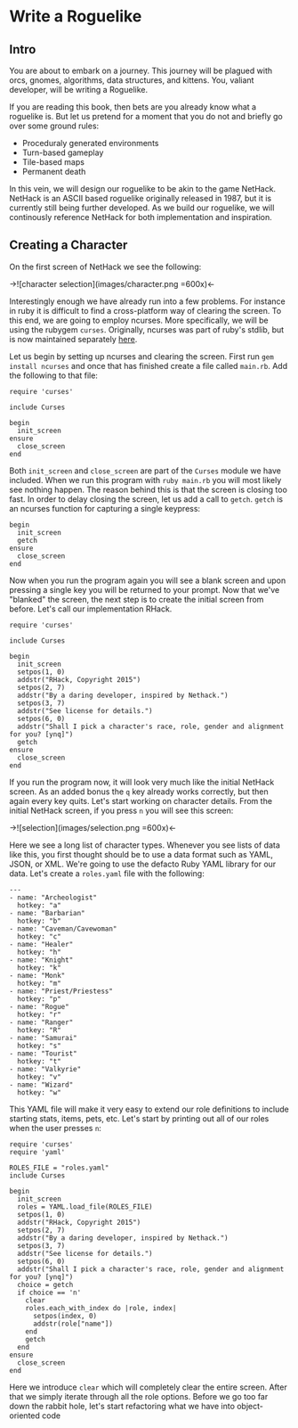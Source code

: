 # Write a Roguelike

## Intro

You are about to embark on a journey. This journey will be plagued with orcs, gnomes, algorithms, data structures, and kittens. You, valiant developer, will be writing a Roguelike.

If you are reading this book, then bets are you already know what a roguelike is. But let us pretend for a moment that you do not and briefly go over some ground rules:

* Proceduraly generated environments
* Turn-based gameplay
* Tile-based maps
* Permanent death

In this vein, we will design our roguelike to be akin to the game NetHack. NetHack is an ASCII based roguelike originally released in 1987, but it is currently still being further developed. As we build our roguelike, we will continously reference NetHack for both implementation and inspiration.

## Creating a Character

On the first screen of NetHack we see the following:

->![character selection](images/character.png =600x)<-

Interestingly enough we have already run into a few problems. For instance in ruby it is difficult to find a cross-platform way of clearing the screen. To this end, we are going to employ ncurses. More specifically, we will be using the rubygem `curses`. Originally, ncurses was part of ruby's stdlib, but is now maintained separately [here](https://github.com/ruby/curses).

Let us begin by setting up ncurses and clearing the screen. First run `gem install ncurses` and once that has finished create a file called `main.rb`. Add the following to that file:

    require 'curses'
    
    include Curses
    
    begin
      init_screen
    ensure
      close_screen
    end    

Both `init_screen` and `close_screen` are part of the `Curses` module we have included. When we run this program with `ruby main.rb` you will most likely see nothing happen. The reason behind this is that the screen is closing too fast. In order to delay closing the screen, let us add a call to `getch`. `getch` is an ncurses function for capturing a single keypress:

    begin
      init_screen
      getch
    ensure
      close_screen
    end
    
Now when you run the program again you will see a blank screen and upon pressing a single key you will be returned to your prompt. Now that we've "blanked" the screen, the next step is to create the initial screen from before. Let's call our implementation RHack.

    require 'curses'
    
    include Curses
    
    begin
      init_screen
      setpos(1, 0)                                                                        
      addstr("RHack, Copyright 2015")                                                     
      setpos(2, 7)                                                                        
      addstr("By a daring developer, inspired by Nethack.")                               
      setpos(3, 7)                                                                        
      addstr("See license for details.")                                                  
      setpos(6, 0)                                                                        
      addstr("Shall I pick a character's race, role, gender and alignment for you? [ynq]")
      getch
    ensure
      close_screen
    end

If you run the program now, it will look very much like the initial NetHack screen. As an added bonus the `q` key already works correctly, but then again every key quits. Let's start working on character details. From the initial NetHack screen, if you press `n` you will see this screen:

->![selection](images/selection.png =600x)<-

Here we see a long list of character types. Whenever you see lists of data like this, you first thought should be to use a data format such as YAML, JSON, or XML. We're going to use the defacto Ruby YAML library for our data. Let's create a `roles.yaml` file with the following:

    ---                                                 
    - name: "Archeologist"     
      hotkey: "a"              
    - name: "Barbarian"        
      hotkey: "b"              
    - name: "Caveman/Cavewoman"
      hotkey: "c"              
    - name: "Healer"           
      hotkey: "h"              
    - name: "Knight"           
      hotkey: "k"              
    - name: "Monk"             
      hotkey: "m"              
    - name: "Priest/Priestess" 
      hotkey: "p"              
    - name: "Rogue"            
      hotkey: "r"              
    - name: "Ranger"           
      hotkey: "R"              
    - name: "Samurai"          
      hotkey: "s"              
    - name: "Tourist"          
      hotkey: "t"              
    - name: "Valkyrie"         
      hotkey: "v"              
    - name: "Wizard"           
      hotkey: "w"
        
This YAML file will make it very easy to extend our role definitions to include starting stats, items, pets, etc. Let's start by printing out all of our roles when the user presses `n`:

    require 'curses'                                                                      
    require 'yaml'                                                                        
                                                                                      
    ROLES_FILE = "roles.yaml"                                                             
    include Curses                                                                        
                                                                                      
    begin                                                                                 
      init_screen                                                                                                                                              
      roles = YAML.load_file(ROLES_FILE)                                                  
      setpos(1, 0)                                                                        
      addstr("RHack, Copyright 2015")                                                     
      setpos(2, 7)                                                                        
      addstr("By a daring developer, inspired by Nethack.")                               
      setpos(3, 7)                                                                        
      addstr("See license for details.")                                                  
      setpos(6, 0)                                                                        
      addstr("Shall I pick a character's race, role, gender and alignment for you? [ynq]")
      choice = getch                                                                      
      if choice == 'n'                                                                    
        clear                                                                             
        roles.each_with_index do |role, index|                                            
          setpos(index, 0)                                                                
          addstr(role["name"])                                                            
        end                                                                               
        getch                                                                             
      end                                                                                 
    ensure                                                                                
      close_screen                                                                        
    end                                                                                                

Here we introduce `clear` which will completely clear the entire screen. After that we simply iterate through all the role options. Before we go too far down the rabbit hole, let's start refactoring what we have into object-oriented code


    


